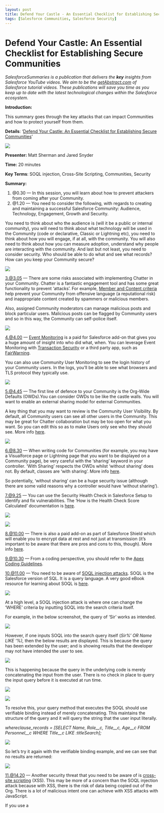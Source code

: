 ```yaml
---
layout: post
title: Defend Your Castle - An Essential Checklist for Establishing Secure Communities
tags: [Salesforce Communities, Salesforce Security]
---
```


# Defend Your Castle: An Essential Checklist for Establishing Secure Communities

*SalesforceSummaries is a publication that delivers the **key** insights from Salesforce YouTube videos. We aim to be the [getAbstract.com](https://www.getabstract.com/en/) of Salesforce tutorial videos. These publications will save you time as you keep up to date with the latest technological changes within the Salesforce ecosystem.*

**Introduction:**

This summary goes through the key attacks that can impact Communities and how to
protect yourself from them.

**Details**: ‘[Defend Your Castle: An Essential Checklist for Establishing
Secure Communities](https://www.youtube.com/watch?v=5eWhvQR0Dbs)’

![](https://cdn-images-1.medium.com/max/720/1*MDDestVFYIMvVP04pVClvg.png)

**Presenter:** Matt Sherman and Jared Snyder

**Time:** 20 minutes

**Key Terms**: SOQL injection, Cross-Site Scripting, Communities, Security

**Summary:**

1. @0.30 — In this session, you will learn about how to prevent attackers from
coming after your Community.
2. @1.20 — You need to consider the following, with regards to creating and
maintaining a successful Salesforce Community: Audience, Technology, Engagement,
Growth and Security.

You need to think about who the audience is (will it be a public or internal
community), you will need to think about what technology will be used in the
Community (code or declarative, Classic or Lightning etc), you need to think
about how you will engage, if at all, with the community. You will also need to
think about how you can measure adoption, understand why people are interacting
with the community. And last but not least, you need to consider security. Who
should be able to do what and see what records? How can you keep your Community
secure?

![](https://cdn-images-1.medium.com/max/720/1*TAfZQmSFgh2P4oiTEm64Pw.png)

3.@3.05 — There are some risks associated with implementing Chatter in your
Community. Chatter is a fantastic engagement tool and has some great
functionality to prevent ‘attacks’. For example, [Member and Content
criteria](https://help.salesforce.com/articleView?id=networks_moderator_manage_rules_content.htm&language=en_us&r=https://www.google.co.uk/&type=0)
help prevent your Community from offensive language (a reputational risk) and
inappropriate content created by spammers or malicious members.

Also, assigned Community moderators can manage malicious posts and block
particular users. Malicious posts can be flagged by Community users and so in
this way, the Community can self-police itself.

![](https://cdn-images-1.medium.com/max/720/1*D2Z0AhxOzN3HkyffYeWHBw.png)

4.@4.00 — [Event
Monitoring](https://trailhead.salesforce.com/en/modules/event_monitoring/units/event_monitoring_intro)
is a paid for Salesforce add-on that gives you a huge amount of insight into who
did what, when. You can leverage Event Monitoring with [Transaction
Security](https://developer.salesforce.com/docs/atlas.en-us.securityImplGuide.meta/securityImplGuide/security_overview_transactions.htm)
or a third party app, such as
[FairWarning](https://appexchange.salesforce.com/listingDetail?listingId=a0N3000000B5YHjEAN).

You can also use Community User Monitoring to see the login history of your
Community users. In the logs, you’ll be able to see what browsers and TLS
protocol they typically use.

![](https://cdn-images-1.medium.com/max/720/1*aGzN_XgXJ5CkgJpzlEOPPg.png)

5.@4.45 — The first line of defence to your Community is the Org-Wide Defaults
(OWDs).You can consider OWDs to be like the castle walls. You will want to
enable an external sharing model for external Communities.

A key thing that you may want to review is the Community User Visibility. By
default, all Community users can see all other users in the Community. This may
be great for Chatter collaboration but may be too open for what you want. So you
can edit this so as to make Users only see who they should see. More info
[here](https://help.salesforce.com/articleView?id=security_sharing_owd_external_user_settings.htm&type=0).

![](https://cdn-images-1.medium.com/max/720/1*A-sH0CbCSTbPBDmA56UfcQ.png)

6.@8.30 — When writing code for Communities (for example, you may have a
Visualforce page or Lightning page that you want to be displayed on a Community
page), be very careful with the ‘sharing’ keyword in your controller. ‘With
Sharing’ respects the OWDs whilst ‘without sharing’ does not. By default,
classes are ‘with sharing’. More info
[here](https://salesforce.stackexchange.com/questions/11768/when-to-use-with-sharing-or-without-sharing).

So potentially, ‘without sharing’ can be a huge security issue (although there
are some valid reasons why a controller would have ‘without sharing’).

7.@9.25 — You can use the Security Health Check in Salesforce Setup to identify
and fix vulnerabilities. The ‘How is the Health Check Score Calculated’
documentation is
[here](https://help.salesforce.com/articleView?id=security_health_check_score.htm&type=0).

![](https://cdn-images-1.medium.com/max/720/1*Ta32amaOahqyw4vorpvQig.png)

![](https://cdn-images-1.medium.com/max/720/1*cPaM1D9SFhj7ommh6CpPLA.png)

8.@10.00 — There is also a paid add-on as part of Salesforce Shield which will
enable you to encrypt data at rest and not just at transmission (it’s important
to be aware that there are pros and cons to this, though). More info
[here](https://trailhead.salesforce.com/en/modules/spe_admins).

9.@10.30 — From a coding perspective, you should refer to the [Apex Coding
Guidelines](https://developer.salesforce.com/docs/atlas.en-us.apexcode.meta/apexcode/apex_dev_guide.htm).

10.@11.00 — You need to be aware of [SOQL injection
attacks](https://developer.salesforce.com/docs/atlas.en-us.pages.meta/pages/pages_security_tips_soql_injection.htm).
SOQL is the Salesforce version of SQL. It is a query language. A very good eBook
resource for learning about SOQL is
[here](https://www.packtpub.com/application-development/getting-started-soql).

![](https://cdn-images-1.medium.com/max/720/1*rOvN29JJ-mkCk6w61W1GhA.png)

At a high level, a SOQL injection attack is where one can change the ‘WHERE’
criteria by inputting SOQL into the search criteria itself.

For example, in the below screenshot, the query of ‘Sir’ works as intended.

![](https://cdn-images-1.medium.com/max/720/1*uZQU51SGTy4Gp3Qf33kP7A.png)

However, if one inputs SOQL into the search query itself (*Sir%’ OR Name LIKE
‘%),* then the below results are displayed. This is because the query has been
extended by the user; and is showing results that the developer may not have
intended the user to see.

![](https://cdn-images-1.medium.com/max/720/1*XM741CyI4wS4vqMrfu80bw.png)

This is happening because the query in the underlying code is merely
concatenating the input from the user. There is no check in place to query the
input query before it is executed at run time.

![](https://cdn-images-1.medium.com/max/720/1*Tz3zD9yl7gg7Q0H7gj3PUw.png)

![](https://cdn-images-1.medium.com/max/720/1*zG7zyPZl53j3EI8G0nN23Q.png)

To resolve this, your query method that executes the SOQL should use verifiable
binding instead of merely concatenating. This maintains the structure of the
query and it will query the string that the user input literally.

*whereclause_records = [SELECT Name, Role__c, Title__c, Age__c FROM Personnel__c
WHERE Title__c LIKE :titleSearch];*

![](https://cdn-images-1.medium.com/max/720/1*tQ8Mj8X0WDH4gaWZWsECxw.png)

So let’s try it again with the verifiable binding example, and we can see that
no results are returned:

![](https://cdn-images-1.medium.com/max/720/1*snOn-CCvJMyr3jMR-W0amw.png)

11.@14.20 — Another security threat that you need to be aware of is [cross-site
scripting](https://developer.salesforce.com/page/Secure_Coding_Cross_Site_Scripting)
(XSS). This may be more of a concern than the SOQL injection attack because with
XSS, there is the risk of data being copied out of the Org. There is a lot of
malicious intent one can achieve with XSS attacks with JavaScript.

If you use a <script> tag, then you are responsible for everything that goes on
inside of this.

![](https://cdn-images-1.medium.com/max/720/1*VKSYGXtg3b0BsOgQx-z0og.png)

To handle the JavaScript inside a script tag correctly, Salesforce has provided
a [set of
functions](https://developer.salesforce.com/docs/atlas.en-us.apexcode.meta/apexcode/pages_security_tips_scontrols.htm)
to escape potentially insecure strings.

For example, using ‘<i>{!JSINHTMLENCODE(outputText)}</i> ensures protection to
ensure the input is taken literally.

![](https://cdn-images-1.medium.com/max/720/1*Yfr6oNjkyEXVkpQ9gpc9TQ.png)

12.@17.30 — So, just to recap, as per below screenshot, this is an example of
code that is vulnerable to a SOQL injection.

![](https://cdn-images-1.medium.com/max/720/1*Uj6bMNzXSzyUQAkAGNX7eA.png)

13.@17.40 — And the fix is here:

![](https://cdn-images-1.medium.com/max/720/1*wJ--J4z5UbQJBjdhDezNlA.png)

14.@17.50 — There is another type of XSS, called Cross Site Request Forgery
(CSRF). The difference is that, in CSRF, the user is already authenticated.

![](https://cdn-images-1.medium.com/max/720/1*hcThiz8a7T5sMEjEJKrVFA.png)

15.@19.25 — You should take the [Trailhead
Trailmix](https://trailhead.salesforce.com/en/modules/secdev_injection_vulnerabilities/units/secdev_inject_get_started_wappsec)
for more information and experience on dealing with these kind of attacks.

* [Security](https://medium.com/tag/security?source=post)
* [Salesforce
Productivity](https://medium.com/tag/salesforce-productivity?source=post)
* [Salesforce](https://medium.com/tag/salesforce?source=post)
* [Salesforce Lightning](https://medium.com/tag/salesforce-lightning?source=post)

By clapping more or less, you can signal to us which stories really stand out.

### [Andy Hitchings](https://medium.com/@andyhitchings)

Salesforce & JavaScript Developer

### [Salesforce
Summaries](https://medium.com/salesforcesummaries?source=footer_card)

Save time with our key insights from Salesforce YouTube videos.
